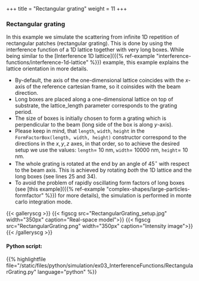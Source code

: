 +++
title = "Rectangular grating"
weight = 11
+++

### Rectangular grating

In this example we simulate the scattering from infinite 1D repetition of rectangular patches (rectangular grating). This is done by using the interference function of a 1D lattice together with very long boxes. While being similar to the [Interference 1D lattice]({{% ref-example "interference-functions/interference-1d-lattice" %}}) example, this example explains the lattice orientation in more details.

* By-default, the axis of the one-dimensional lattice coincides with the $x$-axis of the reference cartesian frame, so it coinsides with the beam direction.
* Long boxes are placed along a one-dimensional lattice on top of substrate, the lattice_length parameter corresponds to the grating period.
* The size of boxes is initially chosen to form a grating which is perpendicular to the beam (long side of the box is along $y$-axis).
* Please keep in mind, that `length`, `width`, `height` in the `FormFactorBox(length, width, height)` constructor correspond to the directions in the $x,y,z$ axes, in that order, so to achieve the desired setup we use the values: `length`= $10$ nm, `width`= $10000$ nm, `height`= $10$ nm.
* The whole grating is rotated at the end by an angle of $45^{\circ}$ with respect to the beam axis. This is achieved by rotating _both_ the 1D lattice and the long boxes (see lines 25 and 34).
* To avoid the problem of rapidly oscillating form factors of long boxes (see [this example]({{% ref-example "complex-shapes/large-particles-formfactor" %}}) for more details), the simulation is performed in monte carlo integration mode.

{{< galleryscg >}}
{{< figscg src="RectangularGrating_setup.jpg" width="350px" caption="Real-space model">}}
{{< figscg src="RectangularGrating.png" width="350px" caption="Intensity image">}}
{{< /galleryscg >}}

#### Python script:
{{% highlightfile 
file="/static/files/python/simulation/ex03_InterferenceFunctions/RectangularGrating.py" language="python" %}}
